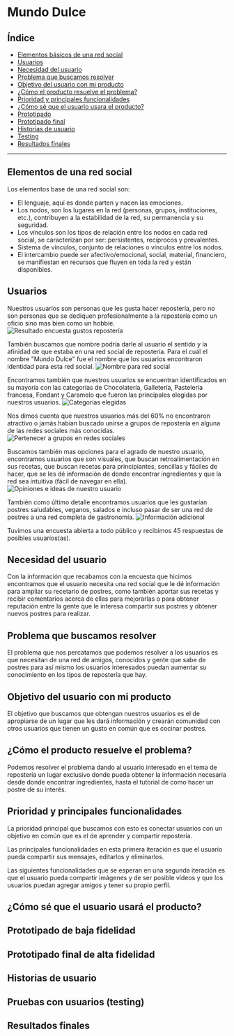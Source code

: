 # Mundo Dulce

## Índice

- [Elementos básicos de una red social](#elementos-de-una-red-social)
- [Usuarios](#usuarios)
- [Necesidad del usuario](#necesidad-del-usuario)
- [Problema que buscamos resolver](#problema-que-buscamos-resolver)
- [Objetivo del usuario con mi producto](#objetivo-usuario)
- [¿Cómo el producto resuelve el problema?](#producto-resuelve-problema)
- [Prioridad y principales funcionalidades](#prioridad-y-funcionalidades)
- [¿Cómo sé que el usuario usara el producto?](#usuario-usa-el-producto)
- [Prototipado](#prototipado-de-baja-fidelidad)
- [Prototipado final](#Prototipado-de-alta-fidelidad)
- [Historias de usuario](#historias-de-usuario)
- [Testing](#pruebas-con-usuarios-(testing))
- [Resultados finales](#resultados-finales)
---

## Elementos de una red social

Los elementos base de una red social son:

* El lenguaje, aquí es donde parten y nacen las emociones.
* Los nodos, son los lugares en la red (personas, grupos, instituciones, etc.), contribuyen a la estabilidad de la red, su permanencia y su seguridad.
* Los vínculos son los tipos de relación entre los nodos en cada red social, se caracterizan por ser: persistentes, recíprocos y prevalentes.
* Sistema de vínculos, conjunto de relaciones o vínculos entre los nodos.
* El intercambio puede ser afectivo/emocional, social, material, financiero, se manifiestan en recursos que fluyen en toda la red y están disponibles.


## Usuarios

Nuestros usuarios son personas que les gusta hacer repostería, pero no son personas que se dediquen profesionalmente a la repostería como un oficio sino mas bien como un hobbie. 
![Resultado encuesta gustos repostería](https://raw.githubusercontent.com/Tita-Navarro/GDL002-social-network/master/public/images/Encuesta1.jpg)

También buscamos que nombre podría darle al usuario el sentido y la afinidad de que estaba en una red social de repostería. Para el cuál el nombre "Mundo Dulce" fue el nombre que los usuarios encontraron identidad para esta red social.
![Nombre para red social](https://raw.githubusercontent.com/Tita-Navarro/GDL002-social-network/master/public/images/Encuesta2.jpg)

Encontramos también que nuestros usuarios se encuentran identificados en su mayoría con las categorías de Chocolatería, Galletería, Pastelería francesa, Fondant y Caramelo que fueron las principales elegidas por nuestros usuarios.
![Categorías elegidas](https://raw.githubusercontent.com/Tita-Navarro/GDL002-social-network/master/public/images/Encuesta3.jpg)

Nos dimos cuenta que nuestros usuarios más del 60% no encontraron atractivo o jamás habían buscado unirse a grupos de repostería en alguna de las redes sociales más conocidas.
![Pertenecer a grupos en redes sociales](https://raw.githubusercontent.com/Tita-Navarro/GDL002-social-network/master/public/images/Encuesta4.jpg)

Buscamos también mas opciones para el agrado de nuestro usuario, encontramos usuarios que son visuales, que buscan retroalimentación en sus recetas, que buscan recetas para principiantes, sencillas y fáciles de hacer, que se les dé información de donde encontrar ingredientes y que la red sea intuitiva (fácil de navegar en ella).
![Opiniones e ideas de nuestro usuario](https://raw.githubusercontent.com/Tita-Navarro/GDL002-social-network/master/public/images/Encuesta5.jpg)

También como último detalle encontramos usuarios que les gustarían postres saludables, veganos, salados e incluso pasar de ser una red de postres a una red completa de gastronomía.
![Información adicional](https://raw.githubusercontent.com/Tita-Navarro/GDL002-social-network/master/public/images/Encuesta6.jpg)

Tuvimos una encuesta abierta a todo público y recibimos 45 respuestas de posibles usuarios(as).

## Necesidad del usuario

Con la información que recabamos con la encuesta que hicimos encontramos que el usuario necesita una red social que le dé información para ampliar su recetario de postres, como también aportar sus recetas y recibir comentarios acerca de ellas para mejorarlas o para obtener reputación entre la gente que le interesa compartir sus postres y obtener nuevos postres para realizar.

## Problema que buscamos resolver

El problema que nos percatamos que podemos resolver a los usuarios es que necesitan de una red de amigos, conocidos y gente que sabe de postres para así mismo los usuarios interesados puedan aumentar su conocimiento en los tipos de repostería que hay.

## Objetivo del usuario con mi producto

El objetivo que buscamos que obtengan nuestros usuarios es el de apropiarse de un lugar que les dará información y crearán comunidad con otros usuarios que tienen un gusto en común que es cocinar postres.

## ¿Cómo el producto resuelve el problema?

Podemos resolver el problema dando al usuario interesado en el tema de repostería un lugar exclusivo donde pueda obtener la información necesaria desde donde encontrar ingredientes, hasta el tutorial de como hacer un postre de su interés.

## Prioridad y principales funcionalidades

La prioridad principal que buscamos con esto es conectar usuarios con un objetivo en común que es el de aprender y compartir repostería.

Las principales funcionalidades en esta primera iteración es que el usuario pueda compartir sus mensajes, editarlos y eliminarlos.

Las siguientes funcionalidades que se esperan en una segunda iteración es que el usuario pueda compartir imágenes y de ser posible vídeos y que los usuarios puedan agregar amigos y tener su propio perfil.

## ¿Cómo sé que el usuario usará el producto?


## Prototipado de baja fidelidad

## Prototipado final de alta fidelidad

## Historias de usuario

## Pruebas con usuarios (testing)

## Resultados finales